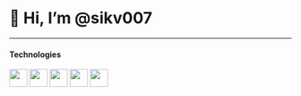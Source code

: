 # 👋 Hi, I’m @sikv007

---

#### Technologies

<div>
  <img src="https://cdn.jsdelivr.net/gh/devicons/devicon/icons/javascript/javascript-original.svg" width="32"/>
  <img src="https://cdn.jsdelivr.net/gh/devicons/devicon/icons/html5/html5-original.svg" width="32"/>
  <img src="https://cdn.jsdelivr.net/gh/devicons/devicon/icons/css3/css3-original.svg" width="32"/>
  <img src="https://cdn.jsdelivr.net/gh/devicons/devicon/icons/figma/figma-original.svg" width="32"/>
  <img src="https://cdn.jsdelivr.net/gh/devicons/devicon/icons/mongodb/mongodb-original.svg" width="32"/>
 </div>
